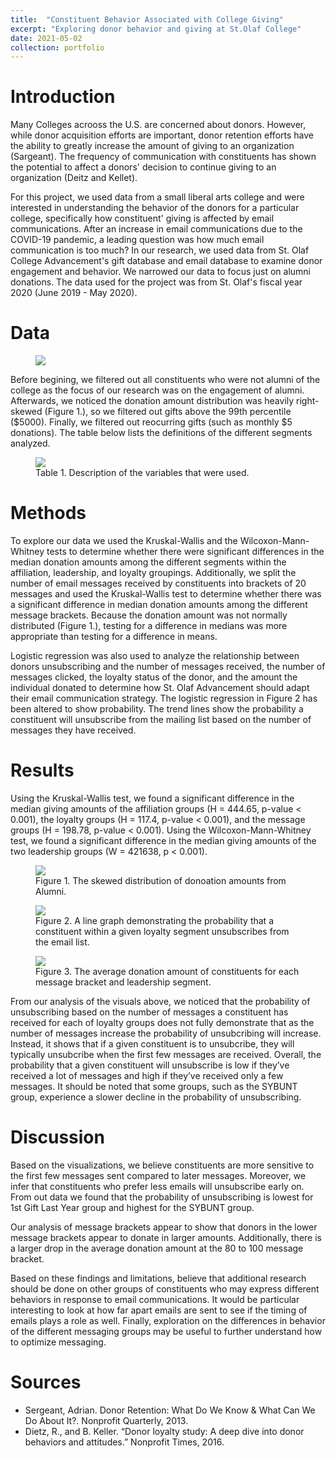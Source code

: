 ```yaml
---
title:  "Constituent Behavior Associated with College Giving"
excerpt: "Exploring donor behavior and giving at St.Olaf College" 
date: 2021-05-02
collection: portfolio
--- 
```


# Introduction 

Many Colleges acrooss the U.S. are concerned about donors. However, while donor acquisition efforts are important, donor retention efforts have the ability to greatly increase
the amount of giving to an organization (Sargeant). The frequency of communication with constituents has shown the potential to affect a donors' decision to continue giving  to an organization (Deitz and Kellet).


For this project, we used data from a small liberal arts college and were interested in understanding the behavior of the donors for a particular college, specifically how
constituent' giving is affected by email communications. After an increase in email communications due to the COVID-19 pandemic, a leading question was how much email communication is too much? In our research, we used data from St. Olaf College Advancement's gift database and email database to examine donor engagement and behavior. We narrowed our data to focus just on alumni donations. The data used for the project was from St. Olaf's fiscal year 2020 (June 2019 - May 2020). 

# Data 

<figure>
    <a href="/assets/img/Donor_Poster_1.png"><img src="/assets/img/Donor_Poster_1.png"></a>
    <figcaption> </figcaption>
</figure>

Before begining, we filtered out all constituents who were not alumni of the college as the focus of our research was on the engagement of alumni. Afterwards, we noticed the donation amount distribution was heavily right-skewed (Figure 1.), so we filtered out gifts above the 99th percentile ($5000). Finally, we filtered out reocurring gifts (such as monthly $5 donations). The table below lists the definitions of the different segments analyzed. 


<figure>
    <a href="/assets/img/Donor_Poster_1.png"><img src="/assets/img/Donor_Poster_2.png"></a>
     <figcaption> Table 1. Description of the variables that were used. </figcaption>
</figure>

# Methods 

To explore our data we used the Kruskal-Wallis and the Wilcoxon-Mann-Whitney tests to determine whether there were significant differences in the median donation amounts among the different segments within the affiliation, leadership, and loyalty groupings. Additionally, we split the number of email messages received by constituents into brackets of 20 messages and used the Kruskal-Wallis test to determine whether there was a significant  difference in median donation amounts among the different message brackets. Because the donation amount was not normally distributed (Figure 1.), testing for a difference in medians was more appropriate than testing for a difference in means.

Logistic regression was also used to analyze the relationship between donors unsubscribing and the number of messages received, the number of messages clicked, the loyalty status of the donor, and the amount the individual donated to determine how St. Olaf Advancement should adapt their email communication strategy. The logistic regression in Figure 2 has been altered to show probability. The trend lines show the probability a constituent will unsubscribe from the mailing list based on the number of messages they have received.

# Results 

Using the Kruskal-Wallis test, we found a significant difference in the median giving amounts of the affiliation groups (H = 444.65, p-value < 0.001), the loyalty groups (H = 117.4, p-value < 0.001), and the message groups (H = 198.78, p-value < 0.001). Using the Wilcoxon-Mann-Whitney test, we found a significant difference in the median giving amounts of the two leadership groups (W = 421638, p < 0.001). 


<figure>
    <a href="/assets/img/Donor_Poster_3.png"><img src="/assets/img/Donor_Poster_3.png"></a>
     <figcaption> Figure 1. The skewed distribution of donoation amounts from Alumni. </figcaption>
</figure>




<figure>
    <a href="/assets/img/Donor_Poster_4.png"><img src="/assets/img/Donor_Poster_4.png"></a>
     <figcaption> Figure 2. A line graph demonstrating the probability that a constituent within a given loyalty segment unsubscribes from the email list. 
     </figcaption>
</figure> 




<figure>
    <a href="/assets/img/Donor_Poster_5.png"><img src="/assets/img/Donor_Poster_5.png"></a>
     <figcaption> Figure 3. The average donation amount of constituents for each message bracket and leadership segment. 
     </figcaption> 
</figure> 

From our analysis of the visuals above, we noticed that the probability of unsubscribing based on the number of messages a constituent has received for each of loyalty groups does not fully demonstrate that as the number of messages increase the probability of unsubcribing will increase. Instead, it shows that if a given constituent is to unsubcribe, they will typically unsubcribe when the first few messages are received. Overall, the probability that a given constituent will unsubscribe is low if they’ve received a lot of messages and high if they’ve received only a few messages. It should be noted that some groups, such as the SYBUNT group, experience a slower decline in the probability of  unsubscribing.

# Discussion 

Based on the visualizations, we believe constituents are more sensitive to the first few messages sent compared to later messages. Moreover, we infer that constituents who prefer less emails will unsubscribe early on. From out data we found that the probability of unsubscribing is lowest for 1st Gift Last Year group and highest for the SYBUNT group. 

Our analysis of message brackets appear to show that donors in the lower message brackets appear to donate in larger amounts. Additionally, there is a larger drop in the average donation amount at the 80 to 100 message bracket. 

Based on these findings and limitations, believe that additional research should be done on other groups of constituents who may express different behaviors in response to email communications. It would be particular interesting to look at how far apart emails are sent to see if the timing of emails plays a role as well. Finally, exploration on the differences in behavior of the different messaging groups may be useful to further understand how to optimize messaging. 

# Sources 
- Sergeant, Adrian. Donor Retention: What Do We Know & What Can We Do About It?. Nonprofit Quarterly, 2013. 
- Dietz, R., and B. Keller. “Donor loyalty study: A deep dive into donor behaviors and attitudes.” Nonprofit Times, 2016. 
